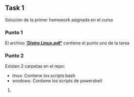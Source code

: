 ## **Task 1**

Solución de la primer homework asignada en el curso

### **Punto 1**

El archivo **_['Distro Linux.pdf'][1]_** contiene el punto uno de la tarea

### **Punto 2**

Existen 2 carpetas en el repo:

- linux: Contiene los scripts bash
- windows: Contiene los scripts de powershell

1. [1]: ./Distro_Linux.pdf
